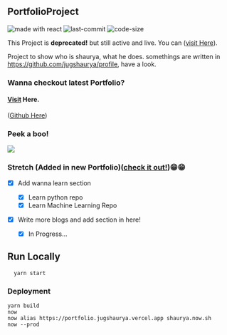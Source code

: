 ## PortfolioProject

<img src="https://img.shields.io/badge/made%20with-react-cyan.svg" alt="made with react"> <img src="https://img.shields.io/github/last-commit/jugshaurya/PortfolioProject" alt="last-commit"> <img src="https://img.shields.io/github/languages/code-size/jugshaurya/productive-weekday" alt="code-size">

This Project is **deprecated!** but still active and live. You can ([visit Here](shaurya.old.now.sh)).

Project to show who is shaurya, what he does.
somethings are written in https://github.com/jugshaurya/profile, have a look.

### Wanna checkout latest Portfolio?

#### [Visit](shaurya.now.sh) Here.<br/>

([Github Here](https://github.com/jugshaurya/showcase))

### Peek a boo!

![](./app.gif)

### Stretch (Added in new Portfolio)([check it out!](https://github.com/jugshaurya/showcase))😁😁

- [x] Add wanna learn section

  - [x] Learn python repo
  - [x] Learn Machine Learning Repo

- [x] Write more blogs and add section in here!
  - [x] In Progress...

## Run Locally

```
  yarn start
```

### Deployment

```
yarn build
now
now alias https://portfolio.jugshaurya.vercel.app shaurya.now.sh
now --prod
```
